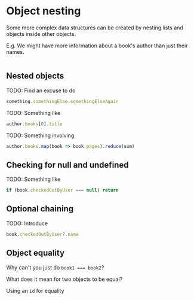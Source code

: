 # Object nesting

Some more complex data structures can be created by nesting lists and objects inside other objects.

E.g. We might have more information about a book's author than just their names. 

```js


```

## Nested objects

TODO: Find an excuse to do
```js
something.somethingElse.somethingElseAgain
```

TODO: Something like
```js
author.books[0].title
```

TODO: Something involving
```js
author.books.map(book => book.pages).reduce(sum)
```

## Checking for null and undefined

TODO: Something like
```js
if (book.checkedOutByUser === null) return
```

## Optional chaining

TODO: Introduce
```js
book.checkedOutByUser?.name
```

## Object equality

Why can't you just do `book1 === book2`?

What does it mean for two objects to be equal?

Using an `id` for equality
